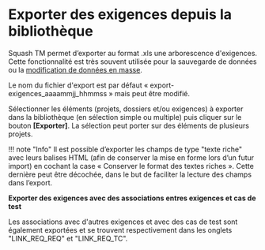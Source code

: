 # Exporter des exigences depuis la bibliothèque


Squash TM permet d’exporter au format .xls une arborescence d'exigences. Cette fonctionnalité est très souvent utilisée pour la sauvegarde de données ou la [modification de données en masse](./importer-exigences-depuis-export.md).

Le nom du fichier d'export est par défaut  « export-exigences_aaaammjj_hhmmss » mais peut être modifié.

Sélectionner les éléments (projets, dossiers et/ou exigences) à exporter dans la bibliothèque (en sélection simple ou multiple) puis cliquer sur le bouton **[Exporter]**. La sélection peut porter sur des éléments de plusieurs projets. 


!!! note "Info"
	Il est possible d’exporter les champs de type "texte riche" avec leurs balises HTML (afin de conserver la mise en forme lors d’un futur import) en cochant la case « Conserver le format des textes riches ». Cette dernière peut être décochée, dans le but de faciliter la lecture des champs dans  l’export.


**Exporter des exigences avec des associations entres exigences et cas de test**

Les associations avec d'autres exigences et avec des cas de test sont également exportées et se trouvent respectivement dans les onglets "LINK_REQ_REQ" et "LINK_REQ_TC".

